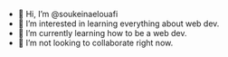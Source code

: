 - 👋 Hi, I’m @soukeinaelouafi
- 👀 I’m interested in learning everything about web dev.
- 🌱 I’m currently learning how to be a web dev.
- 💞️ I’m not looking to collaborate right now. 

<!---
soukeinaelouafi/soukeinaelouafi is a ✨ special ✨ repository because its `README.md` (this file) appears on your GitHub profile.
You can click the Preview link to take a look at your changes.
--->
